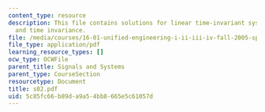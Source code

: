 ```yaml
---
content_type: resource
description: This file contains solutions for linear time-invariant systems, linearity
  and time invariance.
file: /media/courses/16-01-unified-engineering-i-ii-iii-iv-fall-2005-spring-2006/5c85fc66b89da9a54bb8665e5c61057d_s02.pdf
file_type: application/pdf
learning_resource_types: []
ocw_type: OCWFile
parent_title: Signals and Systems
parent_type: CourseSection
resourcetype: Document
title: s02.pdf
uid: 5c85fc66-b89d-a9a5-4bb8-665e5c61057d
---
```

